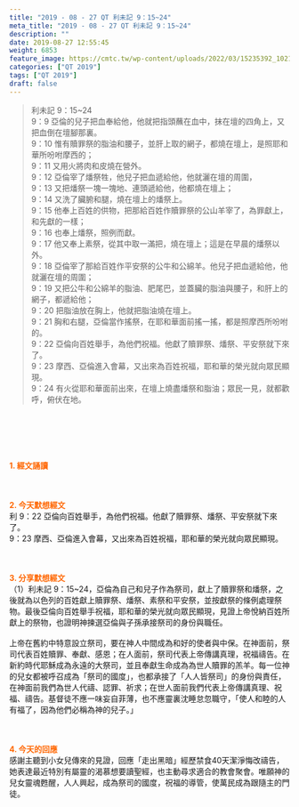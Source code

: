```yaml
---
title: "2019 - 08 - 27 QT 利未記 9：15~24"
meta_title: "2019 - 08 - 27 QT 利未記 9：15~24"
description: ""
date: 2019-08-27 12:55:45
weight: 6853
feature_image: https://cmtc.tw/wp-content/uploads/2022/03/15235392_10211799862337740_180693556567566654_o-1.webp
categories: ["QT 2019"]
tags: ["QT 2019"]
draft: false
---
```


<blockquote>利未記 9：15~24<br />
9：9 亞倫的兒子把血奉給他，他就把指頭蘸在血中，抹在壇的四角上，又把血倒在壇腳那裏。<br />
9：10 惟有贖罪祭的脂油和腰子，並肝上取的網子，都燒在壇上，是照耶和華所吩咐摩西的；<br />
9：11 又用火將肉和皮燒在營外。<br />
9：12 亞倫宰了燔祭牲，他兒子把血遞給他，他就灑在壇的周圍，<br />
9：13 又把燔祭一塊一塊地、連頭遞給他，他都燒在壇上；<br />
9：14 又洗了臟腑和腿，燒在壇上的燔祭上。<br />
9：15 他奉上百姓的供物，把那給百姓作贖罪祭的公山羊宰了，為罪獻上，和先獻的一樣；<br />
9：16 也奉上燔祭，照例而獻。<br />
9：17 他又奉上素祭，從其中取一滿把，燒在壇上；這是在早晨的燔祭以外。<br />
9：18 亞倫宰了那給百姓作平安祭的公牛和公綿羊。他兒子把血遞給他，他就灑在壇的周圍；<br />
9：19 又把公牛和公綿羊的脂油、肥尾巴，並蓋臟的脂油與腰子，和肝上的網子，都遞給他；<br />
9：20 把脂油放在胸上，他就把脂油燒在壇上。<br />
9：21 胸和右腿，亞倫當作搖祭，在耶和華面前搖一搖，都是照摩西所吩咐的。<br />
9：22 亞倫向百姓舉手，為他們祝福。他獻了贖罪祭、燔祭、平安祭就下來了。<br />
9：23 摩西、亞倫進入會幕，又出來為百姓祝福，耶和華的榮光就向眾民顯現。<br />
9：24 有火從耶和華面前出來，在壇上燒盡燔祭和脂油；眾民一見，就都歡呼，俯伏在地。</blockquote><br />
&nbsp;<br />
<br />
&nbsp;<br />
<br />
<span style="color: #ff6600;"><strong>1. </strong><strong>經文誦讀</strong></span><br />
<br />
<span style="color: #ff6600;"><strong> </strong></span><br />
<br />
<span style="color: #ff6600;"><strong>2. 今天默想</strong><strong>經文<br />
</strong></span>利 9：22 亞倫向百姓舉手，為他們祝福。他獻了贖罪祭、燔祭、平安祭就下來了。<br />
9：23 摩西、亞倫進入會幕，又出來為百姓祝福，耶和華的榮光就向眾民顯現。<br />
<br />
&nbsp;<br />
<br />
<span style="color: #ff6600;"><strong>3. 分享默想經文<br />
</strong></span>（1）利未記 9：15~24，亞倫為自己和兒子作為祭司，獻上了贖罪祭和燔祭，之後就為以色列的百姓獻上贖罪祭、燔祭、素祭和平安祭，並按獻祭的條例處理祭物。最後亞倫向百姓舉手祝福，耶和華的榮光就向眾民顯現，見證上帝悅納百姓所獻上的祭物，也證明神揀選亞倫與子孫承接祭司的身份與職任。<br />
<br />
上帝在舊約中特意設立祭司，要在神人中間成為和好的使者與中保。在神面前，祭司代表百姓贖罪、奉獻、感恩；在人面前，祭司代表上帝傳講真理，祝福禱告。在新約時代耶穌成為永遠的大祭司，並且奉獻生命成為為世人贖罪的羔羊。每一位神的兒女都被呼召成為「祭司的國度」，也都承接了「人人皆祭司」的身份與責任，在神面前我們為世人代禱、認罪、祈求；在世人面前我們代表上帝傳講真理、祝福、禱告。基督徒不應一味妄自菲薄，也不應靈裏沈睡怠忽職守，「使人和睦的人有福了，因為他們必稱為神的兒子。」<br />
<br />
&nbsp;<br />
<br />
<span style="color: #ff6600;"><strong>4. 今天的回應<br />
</strong></span>感謝主聽到小女兒傳來的見證，回應「走出黑暗」經歷禁食40天潔淨悔改禱告，她表達最近特別有屬靈的渴慕想要讀聖經，也主動尋求適合的教會聚會。唯願神的兒女靈魂甦醒，人人興起，成為祭司的國度，祝福的導管，使萬民成為跟隨主的門徒。<br />
<br />
&nbsp;
        